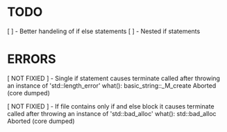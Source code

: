 # TODO
[ ] - Better handeling of if else statements
[ ] - Nested if statements

# ERRORS
[ NOT FIXIED ] - Single if statement causes
terminate called after throwing an instance of 'std::length_error'
  what():  basic_string::_M_create
Aborted (core dumped)

[ NOT FIXIED ] - If file contains only if and else block it causes
terminate called after throwing an instance of 'std::bad_alloc'
  what():  std::bad_alloc
Aborted (core dumped)